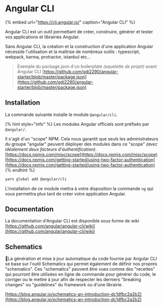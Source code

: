# Angular CLI

{% embed url="https://cli.angular.io/" caption="Angular CLI" %}

Angular CLI est un outil permettant de créer, construire, générer et tester vos applications et librairies Angular.

Sans Angular CLI, la création et la construction d'une application Angular nécessite l'utilisation et la maîtrise de nombreux outils : typescript, webpack, karma, protractor, istanbul etc...

> Exemple du package.json d'un boilerplate _\(squelette de projet\)_ avant Angular CLI  [https://github.com/gdi2290/angular-starter/blob/master/package.json](https://github.com/gdi2290/angular-starter/blob/master/package.json)

## Installation

La commande suivante installe le module `@angular/cli`.

{% hint style="info" %}
Les modules Angular officiels sont préfixés par `@angular/`.

Il s'agit d'un "scope" NPM. Cela nous garantit que seuls les administrateurs du groupe "angular" peuvent déployer des modules dans ce "scope" _\(avec idéalement deux facteurs d'authentification\)_.  
[https://docs.npmjs.com/misc/scope](https://docs.npmjs.com/misc/scope)  
[https://docs.npmjs.com/getting-started/using-two-factor-authentication](https://docs.npmjs.com/getting-started/using-two-factor-authentication)
{% endhint %}

```bash
yarn global add @angular/cli
```

L'installation de ce module mettra à votre disposition la commande `ng` qui vous permettra plus tard de créer votre application Angular.

## Documentation

La documentation d'Angular CLI est disponible sous forme de wiki [https://github.com/angular/angular-cli/wiki](https://github.com/angular/angular-cli/wiki)

## Schematics

La génération et mise à jour automatique du code fournie par Angular CLI se base sur l'outil Schematics qui permet également de définir nos propres "schematics". Ces "schematics" peuvent être vues comme des "recettes" qui pourront être utilisées en ligne de commande pour générer du code, le corriger ou le mettre à jour afin de respecter les derniers "breaking changes" ou "guidelines" du framework ou d'une librairie.

[https://blog.angular.io/schematics-an-introduction-dc1dfbc2a2b2](https://blog.angular.io/schematics-an-introduction-dc1dfbc2a2b2)

